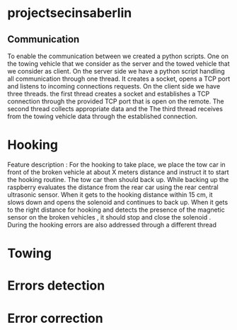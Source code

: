 # projectsecinsaberlin

## Communication

To enable  the communication between we created a python scripts. One on the towing vehicle that we consider as the server and the towed vehicle  that we consider as client. 
On the server side  we have a python script  handling all communication through one thread. It creates a socket,  opens a TCP port and listens to incoming connections requests. 
On the client side we have three threads. the first thread creates a socket and establishes a TCP connection through the provided TCP port that is open on the remote. The second thread collects appropriate data and the The third thread  receives from the towing vehicle data through the established  connection. 

# Hooking 
Feature description : For the hooking to take place, we place the tow car in front of the broken vehicle at about   X meters distance and instruct it to start the hooking routine.  The tow car then should back up. While backing up the raspberry evaluates the distance from the rear car using the rear central ultrasonic sensor.  When it gets to the hooking distance within 15 cm, it slows down and opens the solenoid and continues to back up. When it gets to the right distance for hooking and detects the presence of the magnetic sensor on the broken vehicles , it should stop and close the solenoid .  
During the hooking errors are also addressed through a different thread

# Towing


# Errors detection

# Error correction



